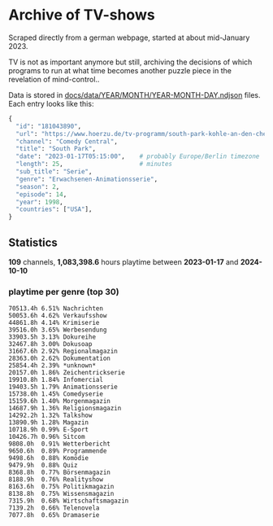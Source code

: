 # Archive of TV-shows

Scraped directly from a german webpage, started at about mid-January 2023.

TV is not as important anymore but still, archiving the decisions of which programs to run at what time
becomes another puzzle piece in the revelation of mind-control.. 

Data is stored in [docs/data/YEAR/MONTH/YEAR-MONTH-DAY.ndjson](docs/data/) files. 
Each entry looks like this:

```python
{
  "id": "181043890", 
  "url": "https://www.hoerzu.de/tv-programm/south-park-kohle-an-den-chefkoch/bid_181043890/", 
  "channel": "Comedy Central", 
  "title": "South Park", 
  "date": "2023-01-17T05:15:00",    # probably Europe/Berlin timezone 
  "length": 25,                     # minutes 
  "sub_title": "Serie", 
  "genre": "Erwachsenen-Animationsserie", 
  "season": 2, 
  "episode": 14, 
  "year": 1998, 
  "countries": ["USA"],
}
```

## Statistics

**109** channels, **1,083,398.6** hours playtime between **2023-01-17** and **2024-10-10**


### playtime per genre (top 30)

    70513.4h 6.51% Nachrichten
    50053.6h 4.62% Verkaufsshow
    44861.8h 4.14% Krimiserie
    39516.0h 3.65% Werbesendung
    33903.5h 3.13% Dokureihe
    32467.8h 3.00% Dokusoap
    31667.6h 2.92% Regionalmagazin
    28363.0h 2.62% Dokumentation
    25854.4h 2.39% *unknown*
    20157.0h 1.86% Zeichentrickserie
    19910.8h 1.84% Infomercial
    19403.5h 1.79% Animationsserie
    15738.0h 1.45% Comedyserie
    15159.6h 1.40% Morgenmagazin
    14687.9h 1.36% Religionsmagazin
    14292.2h 1.32% Talkshow
    13890.9h 1.28% Magazin
    10718.9h 0.99% E-Sport
    10426.7h 0.96% Sitcom
    9808.0h  0.91% Wetterbericht
    9650.6h  0.89% Programmende
    9498.6h  0.88% Komödie
    9479.9h  0.88% Quiz
    8368.8h  0.77% Börsenmagazin
    8188.9h  0.76% Realityshow
    8163.6h  0.75% Politikmagazin
    8138.8h  0.75% Wissensmagazin
    7315.9h  0.68% Wirtschaftsmagazin
    7139.2h  0.66% Telenovela
    7077.8h  0.65% Dramaserie
